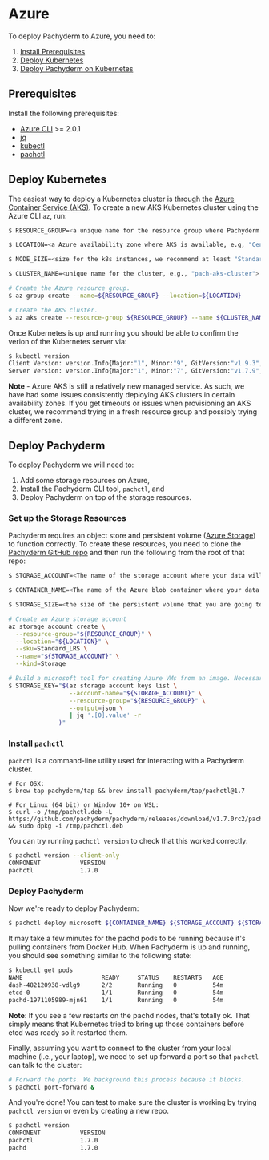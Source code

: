 # Azure

To deploy Pachyderm to Azure, you need to:

1. [Install Prerequisites](#prerequisites)
2. [Deploy Kubernetes](#deploy-kubernetes)
3. [Deploy Pachyderm on Kubernetes](#deploy-pachyderm)

## Prerequisites

Install the following prerequisites:

* [Azure CLI](https://docs.microsoft.com/en-us/cli/azure/install-azure-cli) >= 2.0.1
* [jq](https://stedolan.github.io/jq/download/)
* [kubectl](https://docs.microsoft.com/cli/azure/aks?view=azure-cli-latest#az_aks_install_cli)
* [pachctl](#install-pachctl)

## Deploy Kubernetes

The easiest way to deploy a Kubernetes cluster is through the [Azure Container Service (AKS)](https://docs.microsoft.com/azure/aks/tutorial-kubernetes-deploy-cluster). To create a new AKS Kubernetes cluster using the Azure CLI `az`, run:

```sh
$ RESOURCE_GROUP=<a unique name for the resource group where Pachyderm will be deployed, e.g. "pach-resource-group">

$ LOCATION=<a Azure availability zone where AKS is available, e.g, "Central US">

$ NODE_SIZE=<size for the k8s instances, we recommend at least "Standard_DS4_v2">

$ CLUSTER_NAME=<unique name for the cluster, e.g., "pach-aks-cluster">

# Create the Azure resource group.
$ az group create --name=${RESOURCE_GROUP} --location=${LOCATION}

# Create the AKS cluster.
$ az aks create --resource-group ${RESOURCE_GROUP} --name ${CLUSTER_NAME} --generate-ssh-keys --node-vm-size ${NODE_SIZE} 
```

Once Kubernetes is up and running you should be able to confirm the verion of the Kubernetes server via:

```sh
$ kubectl version
Client Version: version.Info{Major:"1", Minor:"9", GitVersion:"v1.9.3", GitCommit:"d2835416544f298c919e2ead3be3d0864b52323b", GitTreeState:"clean", BuildDate:"2018-02-07T12:22:21Z", GoVersion:"go1.9.2", Compiler:"gc", Platform:"darwin/amd64"}
Server Version: version.Info{Major:"1", Minor:"7", GitVersion:"v1.7.9", GitCommit:"19fe91923d584c30bd6db5c5a21e9f0d5f742de8", GitTreeState:"clean", BuildDate:"2017-10-19T16:55:06Z", GoVersion:"go1.8.3", Compiler:"gc", Platform:"linux/amd64"}
```

**Note** - Azure AKS is still a relatively new managed service. As such, we have had some issues consistently deploying AKS clusters in certain availability zones. If you get timeouts or issues when provisioning an AKS cluster, we recommend trying in a fresh resource group and possibly trying a different zone.

## Deploy Pachyderm

To deploy Pachyderm we will need to:

1. Add some storage resources on Azure, 
2. Install the Pachyderm CLI tool, `pachctl`, and
3. Deploy Pachyderm on top of the storage resources.

### Set up the Storage Resources

Pachyderm requires an object store and persistent volume ([Azure Storage](https://azure.microsoft.com/documentation/articles/storage-introduction/)) to function correctly. To create these resources, you need to clone the [Pachyderm GitHub repo](https://github.com/pachyderm/pachyderm) and then run the following from the root of that repo:

```sh
$ STORAGE_ACCOUNT=<The name of the storage account where your data will be stored, unique in the Azure location>

$ CONTAINER_NAME=<The name of the Azure blob container where your data will be stored>

$ STORAGE_SIZE=<the size of the persistent volume that you are going to create in GBs, we recommend at least "10">

# Create an Azure storage account
az storage account create \
  --resource-group="${RESOURCE_GROUP}" \
  --location="${LOCATION}" \
  --sku=Standard_LRS \
  --name="${STORAGE_ACCOUNT}" \
  --kind=Storage

# Build a microsoft tool for creating Azure VMs from an image. Necessary to create the blank PV.
$ STORAGE_KEY="$(az storage account keys list \
                 --account-name="${STORAGE_ACCOUNT}" \
                 --resource-group="${RESOURCE_GROUP}" \
                 --output=json \
                 | jq '.[0].value' -r
              )"
```

### Install `pachctl`

`pachctl` is a command-line utility used for interacting with a Pachyderm cluster.

```shell
# For OSX:
$ brew tap pachyderm/tap && brew install pachyderm/tap/pachctl@1.7

# For Linux (64 bit) or Window 10+ on WSL:
$ curl -o /tmp/pachctl.deb -L https://github.com/pachyderm/pachyderm/releases/download/v1.7.0rc2/pachctl_1.7.0rc2_amd64.deb && sudo dpkg -i /tmp/pachctl.deb
```

You can try running `pachctl version` to check that this worked correctly:

```sh
$ pachctl version --client-only
COMPONENT           VERSION
pachctl             1.7.0
```

### Deploy Pachyderm

Now we're ready to deploy Pachyderm:

```sh
$ pachctl deploy microsoft ${CONTAINER_NAME} ${STORAGE_ACCOUNT} ${STORAGE_KEY} ${STORAGE_SIZE} --dynamic-etcd-nodes 1 --no-rbac
```

It may take a few minutes for the pachd pods to be running because it's pulling containers from Docker Hub. When Pachyderm is up and running, you should see something similar to the following state:

```sh
$ kubectl get pods
NAME                      READY     STATUS    RESTARTS   AGE
dash-482120938-vdlg9      2/2       Running   0          54m
etcd-0                    1/1       Running   0          54m
pachd-1971105989-mjn61    1/1       Running   0          54m
```

**Note**: If you see a few restarts on the pachd nodes, that's totally ok. That simply means that Kubernetes tried to bring up those containers before etcd was ready so it restarted them.

Finally, assuming you want to connect to the cluster from your local machine (i.e., your laptop), we need to set up forward a port so that `pachctl` can talk to the cluster:

```sh
# Forward the ports. We background this process because it blocks.
$ pachctl port-forward &
```

And you're done! You can test to make sure the cluster is working by trying `pachctl version` or even by creating a new repo.

```sh
$ pachctl version
COMPONENT           VERSION
pachctl             1.7.0
pachd               1.7.0
```

